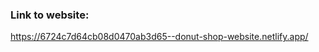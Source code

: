 ### Link to website:
<a href="https://6724c7d64cb08d0470ab3d65--donut-shop-website.netlify.app/" >https://6724c7d64cb08d0470ab3d65--donut-shop-website.netlify.app/</a>
